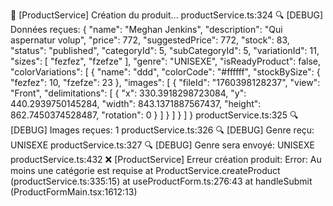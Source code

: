 🔄 [ProductService] Création du produit...
productService.ts:324 🔍 [DEBUG] Données reçues: {
  "name": "Meghan Jenkins",
  "description": "Qui aspernatur volup",
  "price": 772,
  "suggestedPrice": 772,
  "stock": 83,
  "status": "published",
  "categoryId": 5,
  "subCategoryId": 5,
  "variationId": 11,
  "sizes": [
    "fezfez",
    "fzefze"
  ],
  "genre": "UNISEXE",
  "isReadyProduct": false,
  "colorVariations": [
    {
      "name": "ddd",
      "colorCode": "#ffffff",
      "stockBySize": {
        "fezfez": 10,
        "fzefze": 23
      },
      "images": [
        {
          "fileId": "1760398128237",
          "view": "Front",
          "delimitations": [
            {
              "x": 330.3918298723084,
              "y": 440.2939750145284,
              "width": 843.1371887567437,
              "height": 862.7450374528487,
              "rotation": 0
            }
          ]
        }
      ]
    }
  ]
}
productService.ts:325 🔍 [DEBUG] Images reçues: 1
productService.ts:326 🔍 [DEBUG] Genre reçu: UNISEXE
productService.ts:327 🔍 [DEBUG] Genre sera envoyé: UNISEXE
productService.ts:432 ❌ [ProductService] Erreur création produit: Error: Au moins une catégorie est requise
    at ProductService.createProduct (productService.ts:335:15)
    at useProductForm.ts:276:43
    at handleSubmit (ProductFormMain.tsx:1612:13)
